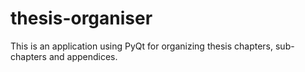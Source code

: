 # thesis-organiser
This is an application using PyQt for organizing thesis chapters, sub-chapters and appendices. 
